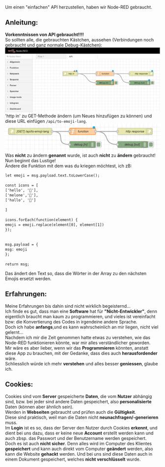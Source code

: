 Um einen "einfachen" API herzustellen, haben wir Node-RED gebraucht.

Anleitung:
---
 **Vorkenntnissen von API gebraucht!!!!**  
So sollten alle, die gebrauchten Kästchen, aussehen (Verbindungen noch gebraucht und ganz normale Debug-Kästchen):
![img.png](img.png)
'http in' zu GET-Methode ändern (um Neues hinzufügen zu können) und diese URL einfügen `/api/to-emoji-lang`.
![img_1.png](img_1.png)
Was **nicht** zu ändern **genannt** wurde, ist auch **nicht** zu **ändern** gebraucht!
Nun beginnt das Lustige!  
Ändere die Funktion mit dem was du kriegen möchtest, ich zB:
  
```
let emoji = msg.payload.text.toLowerCase();

const icons = [
['hello', '👋'],
['melone','🍈'],
['hallo', '👋']

]

icons.forEach(function(element) {
emoji = emoji.replace(element[0], element[1])    
});


msg.payload = {
msg: emoji
};

return msg;
```
Das ändert den Text so, dass die Wörter in der Array zu den nächsten Emojis ersetzt werden.

Erfahrungen:
---
Meine Erfahrungen bis dahin sind nicht wirklich begeisternd...  
Ich finde es gut, dass man eine **Software** hat für **"Nicht-Entwickler"**, denn eigentlich braucht man kaum zu programmieren, und vieles ist vereinfacht bzw: die Konvertierung des Codes in irgendeine andere Sprache.  
Doch ich habe **anfangs**,und es kann wahrscheinlich an mir liegen, nicht viel gelernt...  
Nachdem ich mir die Zeit genommen hatte etwas zu verstehen, wie das Node-RED funktionieren könnte, war mir alles verständlicher geworden.  
Mir wäre es aber lieber, wenn wir das **Programmieren** könnten, anstatt diese App zu brauchen, mit der Gedanke, dass dies auch **herausfordender** wäre.  
Schliesslich würde ich mehr **verstehen** und alles besser **geniessen**, glaube ich.


Cookies:
---
Cookies sind vom **Server** gespeicherte **Daten**, die vom **Nutzer** abhängig sind, bzw. bei jeder sind andere Daten gespeichert, also **personalisierte** Daten (können aber ähnlich sein).   
Werden in **Webseiten** gebraucht und prüfen auch die **Gültigkeit**.  
Diese sind praktisch, weil man die Daten nicht **neunachfragen/-generieren** muss.  
Im **Login** ist es so, dass der Server den Nutzer durch Cookies **erkennt**, und dient bei uns dazu, dass er keine neue **Account** erstellt werden kann und auch zbsp. das Passwort und der Benutzername werden gespeichert.  
Doch es ist auch **nicht sicher**. Denn alles wird im Computer des Klientes **gespeichert** und kann auch direkt vom Computer **geändert** werden, also kann die Website **gehackt** werden.
Und bei uns sind diese Daten auch in einem Dokument gespeichert, welches **nicht verschlüsselt** wurde.
